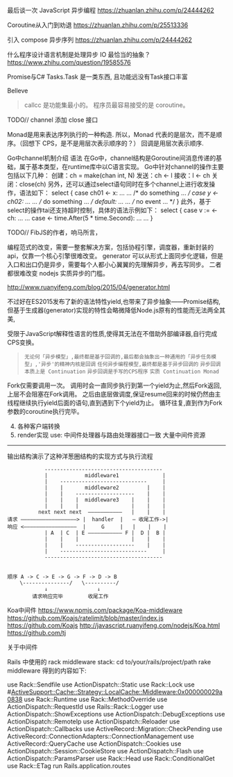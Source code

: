 最后谈一次 JavaScript 异步编程
https://zhuanlan.zhihu.com/p/24444262

Coroutine从入门到劝退
https://zhuanlan.zhihu.com/p/25513336

引入
compose 异步序列
https://zhuanlan.zhihu.com/p/24444262


什么程序设计语言机制是处理异步 IO 最恰当的抽象？
https://www.zhihu.com/question/19585576




Promise与C# Tasks.Task 是一类东西, 且功能远没有Task接口丰富

Belleve
> callcc 是功能集最小的。
> 程序员最容易接受的是 coroutine。

TODO//
channel 添加 close 接口

Monad是用来表达序列执行的一种构造.
所以，Monad 代表的是层次，而不是顺序。（回想下 CPS，是不是用层次表示顺序的？）
回调是用层次表示顺序.


Go中channel机制介绍
语法
在Go中，channel结构是Goroutine间消息传递的基础，属于基本类型，在runtime库中以C语言实现。 Go中针对channel的操作主要包括以下几种：
创建：ch = make(chan int, N)
发送：ch <- l
接收：l <- ch
关闭：close(ch)
另外，还可以通过select语句同时在多个channel上进行收发操作，语法如下：
select {
  case ch01 <- x:
      ... ... /* do something ... */
  case y <- ch02:
      ... ... /* do something ... */
  default:
      ... ... /* no event ... */
}
此外，基于select的操作tai还支持超时控制，具体的语法示例如下：
select {
  case v := <- ch:
      ... ...
  case <- time.After(5 * time.Second):
      ... ...
}





TODO//
FibJS的作者，响马所言，

编程范式的改变，需要一整套解决方案，包括协程引擎，调度器，重新封装的 api，仅靠一个核心引擎很难改变。
generator 可以从形式上面同步化逻辑，但是入口和出口仍是异步，需要每个人都小心翼翼的先理解异步，再去写同步。
二者都很难改变 nodejs 实质异步的门槛。



http://www.ruanyifeng.com/blog/2015/04/generator.html


不过好在ES2015发布了新的语法特性yield,也带来了异步抽象——Promise结构,但基于生成器(generator)实现的特性会略微降低Node.js原有的性能而无法两全其美,

受限于JavaScript解释性语言的性质,使得其无法在不借助外部编译器,自行完成CPS变换。

> `无论何「异步模型」,最终都是基于回调的,最后都会抽象出一种通用的「异步任务模型」,'异步'的精神内核是回调`
> `任何异步编程模型,最终都是基于异步回调的`
> `异步回调本质上是 Continuation`
> `异步回调是手写的CPS程序`
> `实质 Continuation Monad`


Fork仅需要调用一次。
调用时会一直同步执行到第一个yield为止,然后Fork返回,上层不会阻塞在Fork调用。
之后由底层做调度,保证resume回来的时候仍然由主线程继续执行yield后面的语句,直到遇到下个yield为止。
循环往复,直到作为Fork参数的coroutine执行完毕。





4. 各种客户端转换
4. render实现
use: 中间件处理器与路由处理器接口一致
大量中间件资源


------------------------------------------


输出结构演示了这种洋葱圈结构的实现方式与执行流程


```
            --------------------------------------
            |            middleware1              |
            |    ----------------------------     |
            |    |       middleware2         |    |
            |    |    -------------------    |    |
            |    |    |  middleware3    |    |    |
            |    |    |                 |    |    |
          next next next  ———————————   |    |    |
请求 ——————————————————> |  handler  |   — 收尾工作->|
响应 <—————————————————  |     G     |   |    |    |
            | A  | C  | E ——————————— F |  D |  B |
            |    |    |                 |    |    |
            |    |    -------------------    |    |
            |    ----------------------------     |
            --------------------------------------


顺序 A -> C -> E -> G -> F -> D -> B
    \---------------/   \----------/
            ↓                ↓
        请求响应完毕        收尾工作
```





Koa中间件
https://www.npmjs.com/package/Koa-middleware
https://github.com/Koajs/ratelimit/blob/master/index.js
https://github.com/Koajs
http://javascript.ruanyifeng.com/nodejs/Koa.html
https://github.com/tj



关于中间件

Rails 中使用的 rack middleware stack:
cd to/your/rails/project/path
rake middleware
得到的内容如下:

use Rack::Sendfile
use ActionDispatch::Static
use Rack::Lock
use #<ActiveSupport::Cache::Strategy::LocalCache::Middleware:0x000000029a0838>
use Rack::Runtime
use Rack::MethodOverride
use ActionDispatch::RequestId
use Rails::Rack::Logger
use ActionDispatch::ShowExceptions
use ActionDispatch::DebugExceptions
use ActionDispatch::RemoteIp
use ActionDispatch::Reloader
use ActionDispatch::Callbacks
use ActiveRecord::Migration::CheckPending
use ActiveRecord::ConnectionAdapters::ConnectionManagement
use ActiveRecord::QueryCache
use ActionDispatch::Cookies
use ActionDispatch::Session::CookieStore
use ActionDispatch::Flash
use ActionDispatch::ParamsParser
use Rack::Head
use Rack::ConditionalGet
use Rack::ETag
run Rails.application.routes
